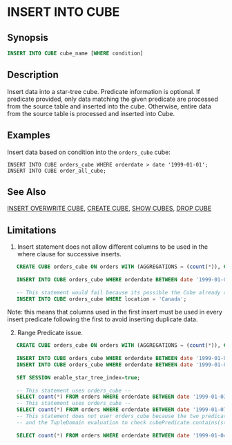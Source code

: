INSERT INTO CUBE
======

Synopsis
--------

``` sql
INSERT INTO CUBE cube_name [WHERE condition]
```

Description
-----------

Insert data into a star-tree cube. Predicate information is optional. If predicate provided, only data matching 
the given predicate are processed from the source table and inserted into the cube. Otherwise, entire 
data from the source table is processed and inserted into Cube.

Examples
--------

Insert data based on condition into the `orders_cube` cube:

    INSERT INTO CUBE orders_cube WHERE orderdate > date '1999-01-01';
    INSERT INTO CUBE order_all_cube;

See Also
--------

[INSERT OVERWRITE CUBE](./insert-overwrite-cube.md), [CREATE CUBE](./create-cube.md), [SHOW CUBES](./show-cubes.md), [DROP CUBE](./drop-cube.md)


Limitations
----------
1. Insert statement does not allow different columns to be used in the where clause for successive inserts.

```sql
   CREATE CUBE orders_cube ON orders WITH (AGGREGATIONS = (count(*)), GROUP = (orderdate));
   
   INSERT INTO CUBE orders_cube WHERE orderdate BETWEEN date '1999-01-01' AND date '1999-01-05';
   
   -- This statement would fail because its possible the Cube already contain rows matching the given predicate.
   INSERT INTO CUBE orders_cube WHERE location = 'Canada';
```
Note: this means that columns used in the first insert must be used in every insert predicate following the first to avoid inserting duplicate data.

2. Range Predicate issue. 

```sql
   CREATE CUBE orders_cube ON orders WITH (AGGREGATIONS = (count(*)), GROUP = (orderdate));
   
   INSERT INTO CUBE orders_cube WHERE orderdate BETWEEN date '1999-01-01' AND date '1999-01-05';
   INSERT INTO CUBE orders_cube WHERE orderdate BETWEEN date '1999-01-06' AND date '1999-01-10';
   
   SET SESSION enable_star_tree_index=true;
   
   -- This statement uses orders_cube --
   SELECT count(*) FROM orders WHERE orderdate BETWEEN date '1999-01-03' AND date '1999-01-04';
   -- This statement uses orders_cube --
   SELECT count(*) FROM orders WHERE orderdate BETWEEN date '1999-01-07' AND date '1999-01-09';
   -- This statement does not user orders_cube because the two predicates used in the INSERT statement cannot be merged 
   -- and the TupleDomain evaluation to check cubePredicate.contains(statementPredicate) evaluates to false
   
   SELECT count(*) FROM orders WHERE orderdate BETWEEN date '1999-01-04' AND date '1999-01-07';
```
      